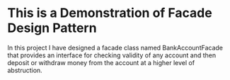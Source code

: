 <h1>This is a Demonstration of Facade Design Pattern</h1>

<p>In this project I have designed a facade class named BankAccountFacade that provides an interface for checking validity of any account and then deposit or withdraw money from the account at a higher level of abstruction. </p>
